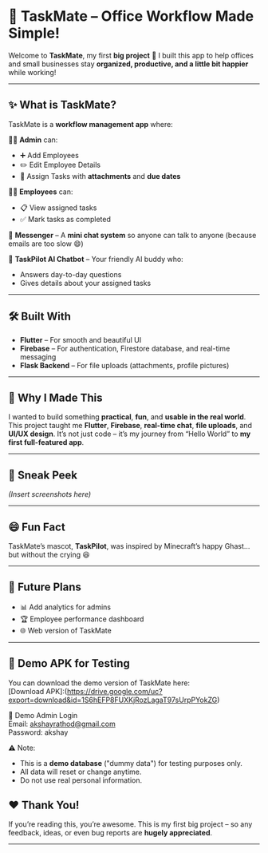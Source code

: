 

# 🚀 TaskMate – Office Workflow Made Simple!

Welcome to **TaskMate**, my first **big project** 🎉
I built this app to help offices and small businesses stay **organized, productive, and a little bit happier** while working!

---

## ✨ What is TaskMate?

TaskMate is a **workflow management app** where:

👨‍💼 **Admin** can:

* ➕ Add Employees
* ✏️ Edit Employee Details
* 📝 Assign Tasks with **attachments** and **due dates**

👨‍💻 **Employees** can:

* 📋 View assigned tasks
* ✅ Mark tasks as completed

💬 **Messenger** – A **mini chat system** so anyone can talk to anyone (because emails are too slow 😄)

🤖 **TaskPilot AI Chatbot** – Your friendly AI buddy who:

* Answers day-to-day questions
* Gives details about your assigned tasks

---

## 🛠 Built With

* **Flutter** – For smooth and beautiful UI
* **Firebase** – For authentication, Firestore database, and real-time messaging
* **Flask Backend** – For file uploads (attachments, profile pictures)

---

## 🎯 Why I Made This

I wanted to build something **practical**, **fun**, and **usable in the real world**.
This project taught me **Flutter**, **Firebase**, **real-time chat**, **file uploads**, and **UI/UX design**.
It’s not just code – it’s my journey from “Hello World” to **my first full-featured app**.

---

## 📸 Sneak Peek

*(Insert screenshots here)*

---

## 😄 Fun Fact

TaskMate’s mascot, **TaskPilot**, was inspired by Minecraft’s happy Ghast… but without the crying 😆

---

## 📌 Future Plans

* 📊 Add analytics for admins
* 🏆 Employee performance dashboard
* 🌐 Web version of TaskMate

---

## 📱 Demo APK for Testing

You can download the demo version of TaskMate here:  
[Download APK]:(https://drive.google.com/uc?export=download&id=1S6hEFP8FUXKjRozLagaT97sUrpPYokZG)

🔑 Demo Admin Login  
Email: akshayrathod@gmail.com  
Password: akshay

⚠️ Note:
- This is a **demo database** ("dummy data") for testing purposes only.  
- All data will reset or change anytime.  
- Do not use real personal information.

## ❤️ Thank You!

If you’re reading this, you’re awesome.
This is my first big project – so any feedback, ideas, or even bug reports are **hugely appreciated**.

---